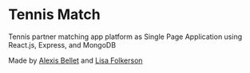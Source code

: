 # Tennis Match

Tennis partner matching app platform as Single Page Application using React.js, Express, and MongoDB

Made by [Alexis Bellet](https://twitter.com/alexis_bellet) and [Lisa Folkerson](https://twitter.com/lisafolkerson)
